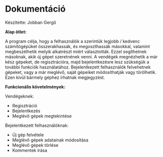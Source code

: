 # Dokumentáció

Készítette: Jobban Gergő

**Alap ötlet:**

A program célja, hogy a felhasználók a szerintük legjobb / kedvenc számítógépüket összerakhassák, és megoszthassák másokkal, valamint megbeszélhetik melyik alkatrészt miért választották. Ezzel segíthetnek másoknak, akik új gépet szeretnének venni.
A vendégek megnézhetik a már kész gépeket, de regisztrációra, majd bejelentkezésre lesz szükségük a további funkciók használatához.
Bejelentkezett felhasználók felvehetnek gépeket, vagy a már meglévő, saját gépeiket módosíthatják vagy törölhetik. Ezen kívül bármely géphez írhatnak megjegyzést.

**Funkcionális követelmények:**

Vendégeknek:
* Regisztráció
* Bejelentkezés
* Meglévő gépek megtekintése
  
Bejelentkezett felhasználóknak:
* Új gép felvétele
* Meglévő gépek adatainak módosítása
* Meglévő gépek törlése
* Kommentek írása
